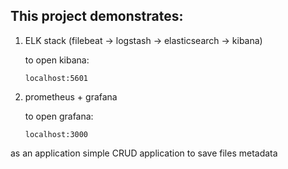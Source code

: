 ## **This project demonstrates:**

1. ELK stack (filebeat -> logstash -> elasticsearch -> kibana)
   
   to open kibana:
   
   `localhost:5601`
   
2. prometheus + grafana

   to open grafana:
   
   `localhost:3000`

as an application simple CRUD application to save files metadata
 

 
 
